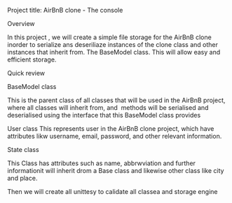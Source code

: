 Project title: AirBnB clone - The console

Overview

In this project , we will create a simple file storage for the AirBnB clone inorder to serialize ans deseriliaze instances of the clone class and other instances that inherit from. The BaseModel class. This will allow easy and efficient storage.


Quick review

BaseModel class

This is the parent class of all classes that will be used in the AirBnB project, where all classes will inherit from, and  methods will be serialised and deserialised using the interface that this BaseModel class provides


User class
This represents user in the AirBnB clone project, which have attributes likw username, email, password, and other relevant information.

State class

This Class has attributes such as name, abbrwviation and further informationit will inherit drom a Base class and likewise other class like city and place.

Then we will create all unittesy to calidate all classea and storage engine 	
